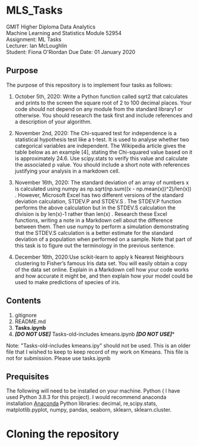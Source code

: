 # MLS_Tasks      
GMIT Higher Diploma Data Analytics  
Machine Learning and Statistics Module 52954  
Assignment: ML Tasks  
Lecturer: Ian McLoughlin  
Student: Fiona O'Riordan
Due Date: 01 January 2020  

## Purpose  

The purpose of this repository is to implement four tasks as follows:  

1. October 5th, 2020: Write a Python function called sqrt2 that calculates and prints to the screen the square root of 2 to 100 decimal places. Your code should not depend on any module from the standard library1 or otherwise. You should research the task first and include references and a description of your algorithm.  

2. November 2nd, 2020: The Chi-squared test for independence is a statistical hypothesis test like a t-test. It is used to analyse whether two categorical variables are independent. The Wikipedia article gives the table below as an example [4], stating the Chi-squared value based on it is approximately 24.6. Use scipy.stats to verify this value and calculate the associated p value. You should include a short note with references justifying your analysis in a markdown cell.  

3. November 16th, 2020: The standard deviation of an array of numbers x is calculated using numpy as np.sqrt(np.sum((x - np.mean(x))^2)/len(x)) . However, Microsoft Excel has two different versions of the standard deviation calculation, STDEV.P and STDEV.S . The STDEV.P function performs the above calculation but in the STDEV.S calculation the division is by len(x)-1 rather than len(x) . Research these Excel functions, writing a note in a Markdown cell about the difference between them. Then use numpy to perform a simulation demonstrating that the STDEV.S calculation is a better estimate for the standard deviation of a population when performed on a sample. Note that part of this task is to figure out the terminology in the previous sentence.  

4. December 16th, 2020:Use scikit-learn to apply k Nearest Neighbours clustering to Fisher’s famous Iris data set. You will easily obtain a copy of the data set online. Explain in a Markdown cell how your code works and how accurate it might be, and then explain how your model could be used to make predictions of species of iris.  

## Contents
1. gitignore 
2. README.md
3. **Tasks.ipynb**
4. ***[DO NOT USE]*** Tasks-old-includes kmeans.ipynb ***[DO NOT USE]****

Note: "Tasks-old-includes kmeans.ipy" should not be used.  This is an older file that I wished to keep to keep record of my work on Kmeans. This file is not for submission.  Please use tasks.ipynb

## Prequisites
The following will need to be installed on your machine.
Python ( I have used Python 3.8.3 for this project). I would recommend anaconda installation [Anaconda](https://www.anaconda.com/products/individual)
Python libraries: decimal, re,scipy.stats, matplotlib.pyplot, numpy, pandas, seaborn, sklearn, sklearn.cluster. 

# Cloning the repository




